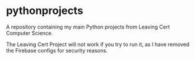 # pythonprojects
A repository containing my main Python projects from Leaving Cert Computer Science.

The Leaving Cert Project will not work if you try to run it, as I have removed the Firebase configs for security reasons.
